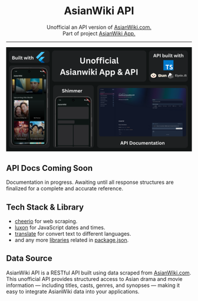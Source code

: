 <div align="center">
    <h1>AsianWiki API</h1>
    <p>
    Unofficial an API version of <a href="https://asianwiki.com/Main_Page">AsianWiki.com.</a>
    <br />
    Part of project <a href="https://github.com/Mufiidz/AsianWikiApp">AsianWiki App.</a>
    </p>
</div>

---

<p align="center">
  <img src="screenshots/cover.png"/>
</p>

## API Docs Coming Soon

Documentation in progress. Awaiting until all response structures are finalized for a complete and accurate reference.

## Tech Stack & Library

- [cheerio](https://cheerio.js.org/) for web scraping.
- [luxon](https://moment.github.io/luxon/#/) for JavaScript dates and times.
- [translate](https://www.npmjs.com/package/translate) for convert text to different languages.
- and any more [libraries](https://elysiajs.com/plugins/overview.html) related in [package.json](package.json).

## Data Source

AsianWiki API is a RESTful API built using data scraped from [AsianWiki.com](https://asianwiki.com/Main_Page).
This unofficial API provides structured access to Asian drama and movie information — including titles, casts, genres, and synopses — making it easy to integrate AsianWiki data into your applications.
